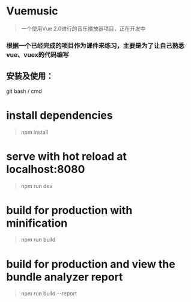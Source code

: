 # Vuemusic
> 一个使用Vue 2.0进行的音乐播放器项目，正在开发中

### 根据一个已经完成的项目作为课件来练习，主要是为了让自己熟悉vue、vuex的代码编写


## 安装及使用：

git bash / cmd
# install dependencies
> npm install

# serve with hot reload at localhost:8080
> npm run dev

# build for production with minification
>npm run build

# build for production and view the bundle analyzer report
> npm run build --report
```